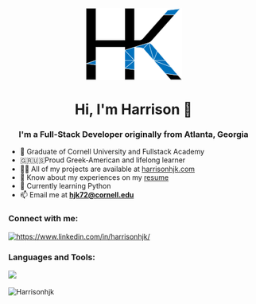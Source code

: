 <p align="center"> <img src="HK.png" alt="HK Logo"/></p>
<h1 align="center">Hi, I'm Harrison 👋</h1>
<h3 align="center">I'm a Full-Stack Developer originally from Atlanta, Georgia</h3>

- 🌱 Graduate of Cornell University and Fullstack Academy
- 🇬🇷🇺🇸Proud Greek-American and lifelong learner
- 👨‍💻 All of my projects are available at [harrisonhjk.com](https://harrisonhjk.com/)
- 📄 Know about my experiences on my [resume]()
- 🔭 Currently learning Python
- 📫 Email me at **hjk72@cornell.edu**

<h3 align="left">Connect with me:</h3>
<p align="left">
<a href="https://www.linkedin.com/in/harrisonhjk/" target="blank"><img align="center" src="https://raw.githubusercontent.com/rahuldkjain/github-profile-readme-generator/master/src/images/icons/Social/linked-in-alt.svg" alt="https://www.linkedin.com/in/harrisonhjk/" height="30" width="40" /></a>
</p>

<h3 align="left">Languages and Tools:</h3>
<p>
  <a href="https://skillicons.dev">
    <img src="https://skillicons.dev/icons?i=js,python,react,redux,nodejs,express,postgres,html,css,heroku,git,github" />
  </a>
</p>
<p><img align="center" src="https://github-readme-streak-stats.herokuapp.com/?user=harrisonjk&" alt="Harrisonhjk" /></p>
